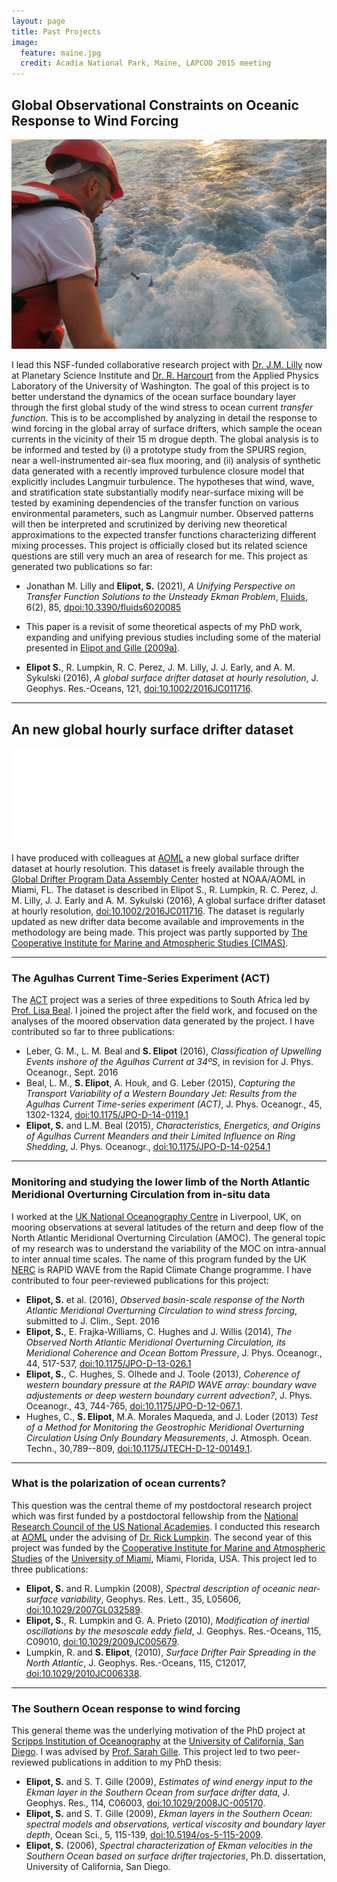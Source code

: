 ```yaml
---
layout: page
title: Past Projects
image:
  feature: maine.jpg
  credit: Acadia National Park, Maine, LAPCOD 2015 meeting
---
```


## Global Observational Constraints on Oceanic Response to Wind Forcing

![Alt text](/images/drifter.jpg "Deploying a drifter in the Agulhas Current. Photo Credit: Kayleen McMonigal")

I lead this NSF-funded collaborative research project with [Dr. J.M. Lilly](www.jmlilly.net) now at Planetary Science Institute and [Dr. R. Harcourt](http://www.apl.washington.edu/people/profile.php?last=Harcourt&first=Ramsey) from the Applied Physics Laboratory of the University of Washington. The goal of this project is to better understand the dynamics of the ocean surface boundary layer through the first global study of the wind stress to ocean current *transfer function*. This is to be accomplished by analyzing in detail the response to wind forcing in the global array of surface drifters, which sample the ocean currents in the vicinity of their 15 m drogue depth. The global analysis is to be informed and tested by (i) a prototype study from the SPURS region, near a well-instrumented air-sea flux mooring, and (ii) analysis of synthetic data generated with a recently improved turbulence closure model that explicitly includes Langmuir turbulence. The hypotheses that wind, wave, and stratification state substantially modify near-surface mixing will be tested by examining dependencies of the transfer function on various environmental parameters, such as Langmuir number. Observed patterns will then be interpreted and scrutinized by deriving new theoretical approximations to the expected transfer functions characterizing different mixing processes. This project is officially closed but its related science questions are still very much an area of research for me. This project as generated two publications so far:

* Jonathan M. Lilly and **Elipot, S.** (2021), *A Unifying Perspective on Transfer Function Solutions to the Unsteady Ekman Problem*, [Fluids](https://www.mdpi.com/journal/fluids), 6(2), 85, [dpoi:10.3390/fluids6020085](https://doi.org/10.3390/fluids6020085)

- This paper is a revisit of some theoretical aspects of my PhD work, expanding and unifying previous studies including some of the material presented in [Elipot and Gille (2009a)](http://dx.doi.org/10.5194/os-5-115-2009).

* **Elipot S.**, R. Lumpkin, R. C. Perez, J. M. Lilly, J. J. Early, and A. M. Sykulski (2016), *A global surface drifter dataset at hourly resolution*,
J. Geophys. Res.-Oceans, 121, [doi:10.1002/2016JC011716](http://dx.doi.org/10.1002/2016JC011716).


* * *

## An new global hourly surface drifter dataset

![Alt text](/images/globalrotaryspectra123.pdf "Figure 17 of Elipot et al. (2016)")

I have produced with colleagues at [AOML](http://www.aoml.noaa.gov) a new global surface drifter dataset at hourly resolution. This dataset is freely available through the [Global Drifter Program Data Assembly Center](http://www.aoml.noaa.gov/phod/dac/hourly_data.php) hosted at NOAA/AOML in Miami, FL. The dataset is described in Elipot S., R. Lumpkin, R. C. Perez, J. M. Lilly, J. J. Early and A. M. Sykulski (2016), A global surface drifter dataset at hourly resolution, [doi:10.1002/2016JC011716](http://dx.doi.org/10.1002/2016JC011716). The dataset is regularly updated as new drifter data become available and improvements in the methodology are being made. This project was partly supported by [The Cooperative Institute for Marine and Atmospheric Studies (CIMAS)](http://http://cimas.rsmas.miami.edu).

- - -

### The Agulhas Current Time-Series Experiment (ACT)

The [ACT](http://act.rsmas.miami.edu) project was a series of three expeditions to South Africa led by [Prof. Lisa Beal](https://www.rsmas.miami.edu/people/faculty-index/?p=lisa-beal). I joined the project after the field work, and focused on the analyses of the moored observation data generated by the project. I have contributed so far to three publications:

* Leber, G. M., L. M. Beal and **S. Elipot** (2016), *Classification of Upwelling Events inshore of the Agulhas Current at 34ºS*, in revision for J. Phys. Oceanogr., Sept. 2016
* Beal, L. M., **S. Elipot**, A. Houk, and G. Leber (2015), *Capturing the Transport Variability of a Western Boundary Jet: Results from the Agulhas Current Time-series experiment (ACT)*, J. Phys. Oceanogr., 45, 1302-1324,  [doi:10.1175/JPO-D-14-0119.1](http://dx.doi.org/10.1175/JPO-D-14-0119.1)
*  **Elipot, S.** and L.M. Beal (2015), *Characteristics, Energetics, and Origins of Agulhas Current Meanders and their Limited Influence on Ring Shedding*, J. Phys. Oceanogr., [doi:10.1175/JPO-D-14-0254.1](http://dx.doi.org/10.1175/JPO-D-14-0254.1)


- - -

### Monitoring and studying the lower limb of the North Atlantic Meridional Overturning Circulation from in-situ data

I worked at the [UK National Oceanography Centre](http://www.nerc.ac.uk) in Liverpool, UK, on mooring observations at several latitudes of the return and deep flow of the North Atlantic Meridional Overturning Circulation (AMOC). The general topic of my research was to understand the variability of the MOC on intra-annual to inter annual time scales. The name of this program funded by the UK [NERC](http://www.nerc.ac.uk) is RAPID WAVE from the Rapid Climate Change programme. I have contributed to four peer-reviewed publications for this project:

* **Elipot, S.** et al. (2016), *Observed basin-scale response of the North Atlantic Meridional Overturning Circulation to wind stress forcing*, submitted to J. Clim., Sept. 2016
* **Elipot, S.**, E. Frajka-Williams, C. Hughes and J. Willis (2014), *The Observed North Atlantic Meridional Overturning Circulation, its Meridional Coherence and Ocean Bottom Pressure*,  J. Phys. Oceanogr., 44, 517-537, [doi:10.1175/JPO-D-13-026.1](http://dx.doi.org/10.1175/JPO-D-13-026.1)
* **Elipot, S.**, C. Hughes, S. Olhede and J. Toole (2013), *Coherence of western boundary pressure at the RAPID WAVE array: boundary wave adjustements or deep western boundary current advection?*, J. Phys. Oceanogr., 43, 744-765, [doi:10.1175/JPO-D-12-067.1](http://dx.doi.org/10.1175/JPO-D-12-067.1).
* Hughes, C., **S. Elipot**, M.A. Morales Maqueda, and J. Loder (2013) *Test of a Method for Monitoring the Geostrophic Meridional Overturning Circulation Using Only Boundary Measurements*, J. Atmosph. Ocean. Techn., 30,789--809, [doi:10.1175/JTECH-D-12-00149.1](http://dx.doi.org/10.1175/JTECH-D-12-00149.1).

- - -

### What is the polarization of ocean currents?

This question was the central theme of my postdoctoral research project which was first funded by a postdoctoral fellowship from the [National Research Council of the US National Academies](http://www.nationalacademies.org/nasem/). I conducted this research at [AOML](http://www.aoml.noaa.gov) under the advising of [Dr. Rick Lumpkin](http://www.aoml.noaa.gov/phod/people/lumpkin/index.php). The second year of this project was funded by the [Cooperative Institute for Marine and Atmospheric Studies](http://cimas.rsmas.miami.edu) of the  [University of Miami](http://www.miami.edu), Miami, Florida, USA.  This project led to three publications:

* **Elipot, S.** and R. Lumpkin (2008), *Spectral description of oceanic near-surface variability*, Geophys. Res. Lett., 35, L05606, [doi:10.1029/2007GL032589](http://dx.doi.org/10.1029/2007GL032874).
* **Elipot, S.**, R. Lumpkin and G. A. Prieto (2010), *Modification of inertial oscillations by the mesoscale eddy field*, J. Geophys. Res.-Oceans, 115, C09010, [doi:10.1029/2009JC005679](http://dx.doi.org/10.1029/2009JC005679).
* Lumpkin, R. and **S. Elipot**, (2010), *Surface Drifter Pair Spreading in the North Atlantic*, J. Geophys. Res.-Oceans, 115, C12017, [doi:10.1029/2010JC006338](http://dx.doi.org/10.1029/2010JC006338).

- - -

### The Southern Ocean response to wind forcing

This general theme was the underlying motivation of the PhD project at [Scripps Institution of Oceanography](http://www.sio.ucsd.edu) at the [University of California, San Diego](http://www.ucsd.edu). I was advised by [Prof. Sarah Gille](http://pordlabs.ucsd.edu/sgille/). This project led to two peer-reviewed publications in addition to my PhD thesis:

* **Elipot, S.** and S. T. Gille (2009), *Estimates of wind energy input to the Ekman layer in the Southern Ocean from surface drifter data*, J. Geophys. Res., 114, C06003, [doi:10.1029/2008JC-005170](http://dx.doi.org/10.1029/2008JC005170).
* **Elipot, S.** and S. T. Gille (2009), *Ekman layers in the *Southern Ocean*: spectral models and observations, vertical viscosity and boundary layer depth*, Ocean Sci., 5, 115-139, [doi:10.5194/os-5-115-2009](http://dx.doi.org/10.5194/os-5-115-2009).
* **Elipot, S.** (2006), *Spectral characterization of Ekman velocities in the Southern Ocean based on surface drifter trajectories*, Ph.D. dissertation, University of California, San Diego.
